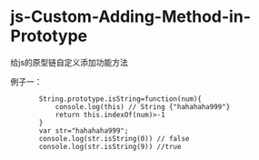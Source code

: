 # js-Custom-Adding-Method-in-Prototype
给js的原型链自定义添加功能方法



  例子一：  
  
           String.prototype.isString=function(num){
               console.log(this) // String {"hahahaha999"}
               return this.indexOf(num)>-1
           }
           var str="hahahaha999";
           console.log(str.isString(0)) // false
           console.log(str.isString(9)) //true




